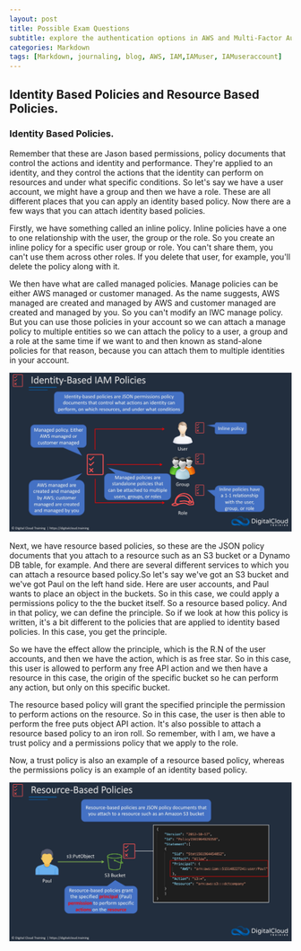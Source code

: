 ```yaml
---
layout: post
title: Possible Exam Questions
subtitle: explore the authentication options in AWS and Multi-Factor Authentication
categories: Markdown
tags: [Markdown, journaling, blog, AWS, IAM,IAMuser, IAMuseraccount]
---
```


## Identity Based Policies and Resource Based Policies.

### Identity Based Policies.

Remember that these are Jason based permissions, policy documents that control the actions and identity and performance. They're applied to an identity, and they control the actions that the identity can perform on resources and under what specific conditions. So let's say we have a user account, we might have a group and then we have a role. These are all different places that you can apply an identity based policy. Now there are a few ways that you can attach identity based policies.

Firstly, we have something called an inline policy. Inline policies have a one to one relationship with the user, the group or the role. So you create an inline policy for a specific user group or role. You can't share them, you can't use them across other roles. If you delete that user, for example, you'll delete the policy along with it.

We then have what are called managed policies. Manage policies can be either AWS managed or customer managed. As the name suggests, AWS managed are created and managed by AWS and customer managed are created and managed by you. So you can't modify an IWC manage policy. But you can use those policies in your account so we can attach a manage policy to multiple entities so we can attach the policy to a user, a group and a role at the same time if we want to and then known as stand-alone policies for that reason, because you can attach them to multiple identities in your account.

![datacamp certification](/assets/images/Identity%20IAM%20policy.jpg)

Next, we have resource based policies, so these are the JSON policy documents that you attach to a resource such as an S3 bucket or a Dynamo DB table, for example. And there are several different services to which you can attach a resource based policy.So let's say we've got an S3 bucket and we've got Paul on the left hand side. Here are user accounts, and Paul wants to place an object in the buckets. So in this case, we could apply a permissions policy to the the bucket itself. So a resource based policy. And in that policy, we can define the principle. So if we look at how this policy is written, it's a bit different to the policies that are applied to identity based policies. In this case, you get the principle.

So we have the effect allow the principle, which is the R.N of the user accounts, and then we have the action, which is as free star. So in this case, this user is allowed to perform any free API action and we then have a resource in this case, the origin of the specific bucket so he can perform any action, but only on this specific bucket.

The resource based policy will grant the specified principle the permission to perform actions on the resource. So in this case, the user is then able to perform the free puts object API action. It's also possible to attach a resource based policy to an iron roll. So remember, with I am, we have a trust policy and a permissions policy that we apply to the role.

Now, a trust policy is also an example of a resource based policy, whereas the permissions policy is an example of an identity based policy.

![datacamp certification](/assets/images/Resource%20policy.jpg)
